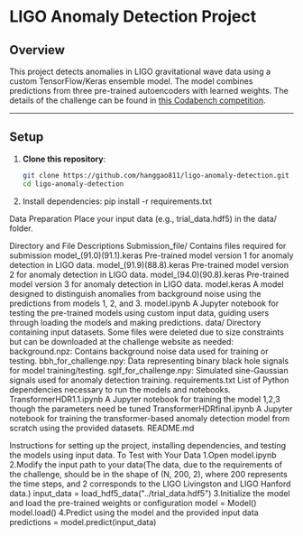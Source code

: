 # LIGO Anomaly Detection Project

## Overview
This project detects anomalies in LIGO gravitational wave data using a custom TensorFlow/Keras ensemble model. The model combines predictions from three pre-trained autoencoders with learned weights. The details of the challenge can be found in [this Codabench competition](https://www.codabench.org/competitions/2626/).

---

## Setup
1. **Clone this repository**:
   ```bash
   git clone https://github.com/hanggao811/ligo-anomaly-detection.git
   cd ligo-anomaly-detection

2. Install dependencies:
    pip install -r requirements.txt

Data Preparation
Place your input data (e.g., trial_data.hdf5) in the data/ folder.

Directory and File Descriptions
Submission_file/
Contains files required for submission
model_(91.0)(91.1).keras
Pre-trained model version 1 for anomaly detection in LIGO data.
model_(91.9)(88.8).keras
Pre-trained model version 2 for anomaly detection in LIGO data.
model_(94.0)(90.8).keras
Pre-trained model version 3 for anomaly detection in LIGO data.
model.keras
A model designed to distinguish anomalies from background noise using the predictions from models 1, 2, and 3.
model.ipynb
A Jupyter notebook for testing the pre-trained models using custom input data, guiding users through loading the models and making predictions.
data/
Directory containing input datasets. Some files were deleted due to size constraints but can be downloaded at the challenge website as needed:
background.npz: Contains background noise data used for training or testing.
bbh_for_challenge.npy: Data representing binary black hole signals for model training/testing.
sglf_for_challenge.npy: Simulated sine-Gaussian signals used for anomaly detection training.
requirements.txt
List of Python dependencies necessary to run the models and notebooks. 
TransformerHDR1.1.ipynb
A Jupyter notebook for training the model 1,2,3 though the parameters need be tuned
TransformerHDRfinal.ipynb
A Jupyter notebook for training the transformer-based anomaly detection model from scratch using the provided datasets.
README.md

Instructions for setting up the project, installing dependencies, and testing the models using input data.
To Test with Your Data
1.Open model.ipynb
2.Modify the input path to your data(The data, due to the requirements of the challenge, should be in the shape of (N, 200, 2),
where 200 represents the time steps, and 2 corresponds to the LIGO Livingston and LIGO Hanford data.)
input_data = load_hdf5_data("../trial_data.hdf5")
3.Initialize the model and load the pre-trained weights or configuration
model = Model()
model.load()
4.Predict using the model and the provided input data
predictions = model.predict(input_data)